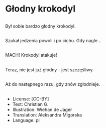 # Głodny krokodyl

##
Był sobie bardzo głodny krokodyl.

##
Szukał jedzenia powoli i po cichu. Gdy nagle...

##
MACH! Krokodyl atakuje!

##
Teraz, nie jest już głodny - jest szczęśliwy.

##
Aż do następnego razu, gdy znów zgłodnieje.

##
* License: [CC-BY]
* Text: Christian G.
* Illustration: Wiehan de Jager
* Translation: Aleksandra Migorska
* Language: pl
